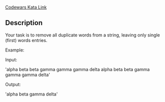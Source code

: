 [Codewars Kata Link](https://www.codewars.com/kata/5b39e3772ae7545f650000fc)

## Description

Your task is to remove all duplicate words from a string, leaving only single (first) words entries.

Example:

Input:

'alpha beta beta gamma gamma gamma delta alpha beta beta gamma gamma gamma delta'

Output:

'alpha beta gamma delta'
